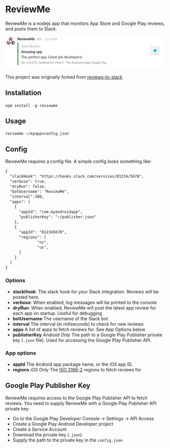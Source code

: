 # ReviewMe

ReviewMe is a nodejs app that monitors App Store and Google Play reviews, and posts them to Slack.

![ReviewMe Preview](images/reviewme-preview.png)

This project was originally forked from [reviews-to-slack](https://www.npmjs.com/package/reviews-to-slack)


## Installation

`npm install -g reviewme`

## Usage

`reviewme ~/myappsconfig.json`

## Config

ReviewMe requires a config file. A simple config looks something like:

```
{
  "slackHook": "https://hooks.slack.com/services/01234/5678",
  "verbose": true,
  "dryRun": false,
  "botUsername": "ReviewMe",
  "interval":300,
  "apps": [
    {
      "appId": "com.myandroidapp",
      "publisherKey": "~/publisher.json"
    },
    {
      "appId": "012345678",
      "regions": [
              "nz",
              "us",
      ]
    }
  ]
}
```
### Options
* **slackHook**: The slack hook for your Slack integration. Reviews will be posted here.
* **verbose**: When enabled, log messages will be printed to the console
* **dryRun**: When enabled, ReviewMe will post the latest app review for each app on startup. Useful for debugging
* **botUsername** The username of the Slack bot
* **interval** The interval (in millseconds) to check for new reviews
* **apps** A list of apps to fetch reviews for. See App Options below
* **publisherKey** *Android Only* The path to a Google Play Publisher private key (`.json` file). Used for accessing the Google Play Publisher API.

### App options

* **appId** The Android app package name, or the iOS app ID.
* **regions** *iOS Only* The [ISO 3166-2](https://en.wikipedia.org/wiki/ISO_3166-2#Current_codes) regions to fetch reviews for


## Google Play Publisher Key
ReviewMe requires access to the Google Play Publisher API to fetch reviews. You need to supply ReviewMe with a Google Play Publisher API private key:

* Go to the Google Play Developer Console -> Settings -> API Access
* Create a Google Play Android Developer project
* Create a Service Account
* Download the private key (`.json`)
* Supply the path to the private key in the `config.json`

 



